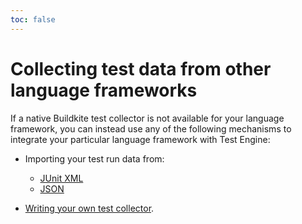 ```yaml
---
toc: false
---
```


# Collecting test data from other language frameworks

If a native Buildkite test collector is not available for your language framework, you can instead use any of the following mechanisms to integrate your particular language framework with Test Engine:

- Importing your test run data from:

  * [JUnit XML](/docs/test-engine/importing-junit-xml)
  * [JSON](/docs/test-engine/importing-json)

- [Writing your own test collector](/docs/test-engine/your-own-collectors).
